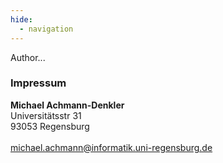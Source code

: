 ```yaml
---
hide:
  - navigation
---
```



Author...



### Impressum
**Michael Achmann-Denkler** <br/>
Universitätsstr 31  <br/>
93053 Regensburg  <br/>
<br/>
michael.achmann@informatik.uni-regensburg.de
